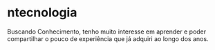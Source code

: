 # ntecnologia
Buscando Conhecimento, tenho muito interesse em aprender e poder compartilhar o pouco de experiência que já adquiri ao longo dos anos.
